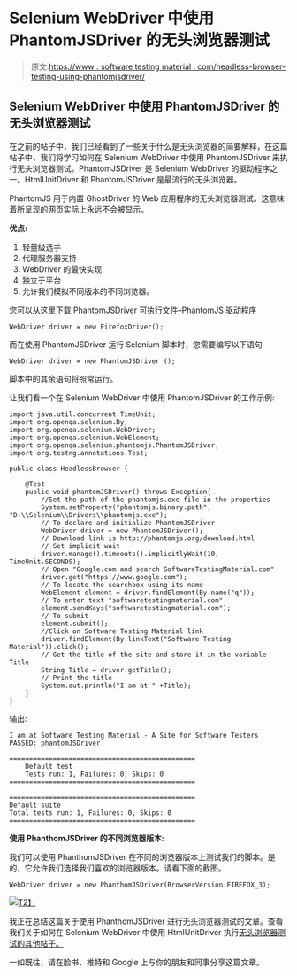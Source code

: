 # Selenium WebDriver 中使用 PhantomJSDriver 的无头浏览器测试

> 原文:[https://www . software testing material . com/headless-browser-testing-using-phantomjsdriver/](https://www.softwaretestingmaterial.com/headless-browser-testing-using-phantomjsdriver/)

## Selenium WebDriver 中使用 PhantomJSDriver 的无头浏览器测试

在之前的帖子中，我们已经看到了一些关于什么是无头浏览器的简要解释，在这篇帖子中，我们将学习如何在 Selenium WebDriver 中使用 PhantomJSDriver 来执行无头浏览器测试。PhantomJSDriver 是 Selenium WebDriver 的驱动程序之一。HtmlUnitDriver 和 PhantomJSDriver 是最流行的无头浏览器。

PhantomJS 用于内置 GhostDriver 的 Web 应用程序的无头浏览器测试。这意味着所呈现的网页实际上永远不会被显示。

**优点:**

1.  轻量级选手
2.  代理服务器支持
3.  WebDriver 的最快实现
4.  独立于平台
5.  允许我们模拟不同版本的不同浏览器。

您可以从这里下载 PhantomJSDriver 可执行文件–[PhantomJS 驱动程序](http://phantomjs.org/download.html)

```
WebDriver driver = new FirefoxDriver();
```

而在使用 PhantomJSDriver 运行 Selenium 脚本时，您需要编写以下语句

```
WebDriver driver = new PhantomJSDriver ();
```

脚本中的其余语句将照常运行。

让我们看一个在 Selenium WebDriver 中使用 PhantomJSDriver 的工作示例:

```
import java.util.concurrent.TimeUnit;
import org.openqa.selenium.By;
import org.openqa.selenium.WebDriver;
import org.openqa.selenium.WebElement;
import org.openqa.selenium.phantomjs.PhantomJSDriver;
import org.testng.annotations.Test;

public class HeadlessBrowser {

	@Test
	public void phantomJSDriver() throws Exception{
		//Set the path of the phantomjs.exe file in the properties
		System.setProperty("phantomjs.binary.path", "D:\\Selenium\\Drivers\\phantomjs.exe");
		// To declare and initialize PhantomJSDriver
		WebDriver driver = new PhantomJSDriver();
		// Download link is http://phantomjs.org/download.html
		// Set implicit wait 
		driver.manage().timeouts().implicitlyWait(10, TimeUnit.SECONDS);
		// Open "Google.com and search SoftwareTestingMaterial.com"
		driver.get("https://www.google.com");
		// To locate the searchbox using its name
		WebElement element = driver.findElement(By.name("q"));
		// To enter text "softwaretestingmaterial.com"
		element.sendKeys("softwaretestingmaterial.com");
		// To submit
		element.submit();
		//Click on Software Testing Material link
		driver.findElement(By.linkText("Software Testing Material")).click();
		// Get the title of the site and store it in the variable Title
		String Title = driver.getTitle();
		// Print the title
		System.out.println("I am at " +Title);
	}
}
```

输出:

```
I am at Software Testing Material - A Site for Software Testers
PASSED: phantomJSDriver

===============================================
    Default test
    Tests run: 1, Failures: 0, Skips: 0
===============================================

===============================================
Default suite
Total tests run: 1, Failures: 0, Skips: 0
===============================================
```

**使用 PhanthomJSDriver 的不同浏览器版本:**

我们可以使用 PhanthomJSDriver 在不同的浏览器版本上测试我们的脚本。是的，它允许我们选择我们喜欢的浏览器版本。请看下面的截图。

```
WebDriver driver = new PhanthomJSDriver(BrowserVersion.FIREFOX_3);
```

[![](../Images/9400f8984dbfddc1c92d114e06180f0a.png)T2】](https://www.softwaretestingmaterial.com/wp-content/uploads/2017/09/PhantomJSdriver.png)

我正在总结这篇关于使用 PhanthomJSDriver 进行无头浏览器测试的文章。查看我们关于如何在 Selenium WebDriver 中使用 HtmlUnitDriver 执行[无头浏览器测试的其他帖子。](https://www.softwaretestingmaterial.com/headless-browser-testing-using-htmlunitdriver/)

一如既往，请在脸书、推特和 Google 上与你的朋友和同事分享这篇文章。